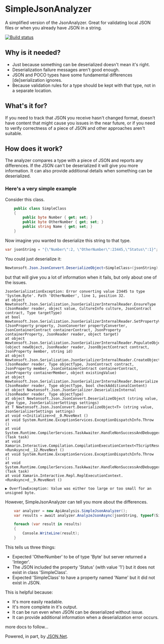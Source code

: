 # SimpleJsonAnalyzer

A simplified version of the JsonAnalyzer. Great for validating local JSON files or when you already have JSON in a string.

[![Build status](https://ci.appveyor.com/api/projects/status/qmbiy8arfl9fxbcl?svg=true)](https://ci.appveyor.com/project/mrlacey/simplejsonanalyzer)

## Why is it needed?

- Just because something can be deserialized doesn't mean it's right.
- Deserialization failure messages aren't good enough.
- JSON and POCO types have some fundamental differences [de]serialization ignores.
- Because validation rules for a type should be kept with that type, not in a separate location.

## What's it for?

If you need to track that JSON you receive hasn't changed format, doesn't have content that might cause you issues in the near future, or if you need to verify correctness of a piece of JSON and other approaches aren't suitable.

## How does it work?

The analyzer compares a type with a piece of JSON and reports any differences.
If the JSON can't be deserialized it will give you more information. It can also provide additional details when something can be deserialized.

### Here's a very simple example

Consider this class.

```csharp
    public class SimpleClass
    {
        public byte Number { get; set; }
        public byte OtherNumber { get; set; }
        public string Name { get; set; }
    }
```

Now imagine you wanted to deserialize this string to that type.

```csharp
var jsonString = "{\"Number\":2, \"OtherNumber\":23445,\"Status\":1}";
```

You could just deserialize it:

```csharp
Newtonsoft.Json.JsonConvert.DeserializeObject<SimpleClass>(jsonString);
```

but that will give you a lot of information when it fails, but only about one of the issues.

```
JsonSerializationException: Error converting value 23445 to type 'System.Byte'. Path 'OtherNumber', line 1, position 32.
at object Newtonsoft.Json.Serialization.JsonSerializerInternalReader.EnsureType (JsonReader reader, object value, CultureInfo culture, JsonContract contract, Type targetType)
at bool Newtonsoft.Json.Serialization.JsonSerializerInternalReader.SetPropertyValue (JsonProperty property, JsonConverter propertyConverter, JsonContainerContract containerContract, JsonProperty containerProperty, JsonReader reader, object target)
at object Newtonsoft.Json.Serialization.JsonSerializerInternalReader.PopulateObject (object newObject, JsonReader reader, JsonObjectContract contract, JsonProperty member, string id)
at object Newtonsoft.Json.Serialization.JsonSerializerInternalReader.CreateObject (JsonReader reader, Type objectType, JsonContract contract, JsonProperty member, JsonContainerContract containerContract, JsonProperty containerMember, object existingValue)
at object Newtonsoft.Json.Serialization.JsonSerializerInternalReader.Deserialize (JsonReader reader, Type objectType, bool checkAdditionalContent)
at object Newtonsoft.Json.JsonSerializer.DeserializeInternal (JsonReader reader, Type objectType)
at object Newtonsoft.Json.JsonConvert.DeserializeObject (string value, Type type, JsonSerializerSettings settings)
at T Newtonsoft.Json.JsonConvert.DeserializeObject<T> (string value, JsonSerializerSettings settings)
at void <<Initialize>>d__0.MoveNext ()
at void System.Runtime.ExceptionServices.ExceptionDispatchInfo.Throw ()
at void System.Runtime.CompilerServices.TaskAwaiter.HandleNonSuccessAndDebuggerNotification (Task task)
at void Xamarin.Interactive.Compilation.CompilationExecutionContext<TScriptResult>.<RunAsync>d__12.MoveNext ()
at void System.Runtime.ExceptionServices.ExceptionDispatchInfo.Throw ()
at void System.Runtime.CompilerServices.TaskAwaiter.HandleNonSuccessAndDebuggerNotification (Task task)
at void Xamarin.Interactive.Repl.ReplExecutionContext.<RunAsync>d__9.MoveNext ()

▶ OverflowException: Value was either too large or too small for an unsigned byte.
```

However, SimpleJsonAnalyzer can tell you more about the differences.

```csharp
    var analyzer = new ApiAnalysis.SimpleJsonAnalyzer();
    var results = await analyzer.AnalyzeJsonAsync(jsonString, typeof(SimpleClass));

    foreach (var result in results)
    {
        Console.WriteLine(result);
    }
```

This tells us three things:

- Expected 'OtherNumber' to be of type 'Byte' but server returned a 'Integer'.
- The JSON included the property 'Status' (with value '1') but it does not exist in class 'SimpleClass'.
- Expected 'SimpleClass' to have a property named 'Name' but it did not exist in JSON.

This is helpful because:

- It's more easily readable.
- It's more complete in it's output.
- It can be run even when JSON can be deserialized without issue.
- It can provide additional information when a deserialization error occurs.


more docs to follow...


Powered, in part, by [JSON.Net](https://www.newtonsoft.com/json).
